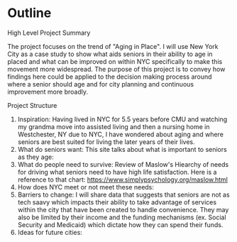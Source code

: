 # Outline 
High Level Project Summary 

The project focuses on the trend of "Aging in Place". I will use New York City as a case study to show what aids seniors in their ability to age in placed and what can be improved on within NYC specifically to make this movement more widespread. The purpose of this project is to convey how findings here could be applied to the decision making process around where a senior should age and for city planning and continuous improvement more broadly.  

Project Structure 

1. Inspiration: Having lived in NYC for 5.5 years before CMU and watching my grandma move into assisted living and then a nursing home in Westchester, NY due to NYC, I have wondered about aging and where seniors are best suited for living the later years of their lives. 
2. What do seniors want: This site talks about what is important to seniors as they age: 
3. What do people need to survive: Review of Maslow's Hiearchy of needs for driving what seniors need to have high life satisfaction. Here is a reference to that chart: https://www.simplypsychology.org/maslow.html
4. How does NYC meet or not meet these needs:
5. Barriers to change: I will share data that suggests that seniors are not as tech saavy which impacts their ability to take advantage of services within the city that have been created to handle convenience. They may also be limited by their income and the funding mechanisms (ex. Social Security and Medicaid) which dictate how they can spend their funds. 
6. Ideas for future cities: 
